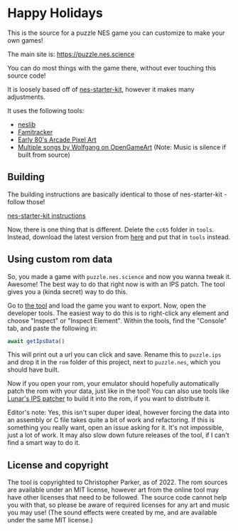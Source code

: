 # Happy Holidays

This is the source for a puzzle NES game you can customize to make your own games! 

The main site is: https://puzzle.nes.science

You can do most things with the game there, without ever touching this source code!

It is loosely based off of [nes-starter-kit](https://cppchriscpp.github.io/nes-starter-kit), 
however it makes many adjustments. 

It uses the following tools: 
* [neslib](https://shiru.untergrund.net/code.shtml)
* [Famitracker](http://famitracker.com/)
* [Early 80's Arcade Pixel Art](https://opengameart.org/content/early-80s-arcade-pixel-art-dungeonsslimes-walls-power-ups-etc)
* [Multiple songs by Wolfgang on OpenGameArt](https://opengameart.org/users/wolfgang) (Note: Music is silence if built from source)

## Building

The building instructions are basically identical to those of nes-starter-kit - follow those! 

[nes-starter-kit instructions](https://cppchriscpp.github.io/nes-starter-kit//guide/section_1/setting_up_your_tools.html)

Now, there is one thing that is different. Delete the `cc65` folder in `tools`. Instead, download the latest version
from [here](https://sourceforge.net/projects/cc65/files/cc65-snapshot-win32.zip/download) and put that in `tools` instead.

## Using custom rom data

So, you made a game with `puzzle.nes.science` and now you wanna tweak it. Awesome! The best way to do that right now is
with an IPS patch. The tool gives you a (kinda secret) way to do this.

Go to [the tool](https://puzzle.nes.science) and load the game you want to export. Now, open the developer tools. The
easiest way to do this is to right-click any element and choose "Inspect" or "Inspect Element". Within the tools, find
the "Console" tab, and paste the following in: 

```javascript
await getIpsData()
```

This will print out a url you can click and save. Rename this to `puzzle.ips` and drop it in the `rom` folder of this
project, next to `puzzle.nes`, which you should have built. 

Now if you open your rom, your emulator should hopefully automatically patch the rom with your data, just like in the
tool! You can also use tools like [Lunar's IPS patcher](http://www.romhacking.net/utilities/240/) to build it into
the rom, if you want to distribute it. 

Editor's note: Yes, this isn't super duper ideal, however forcing the data into an assembly or C file takes quite a bit
of work and refactoring. If this is something you really want, open an issue asking for it. It's not impossible, just a
lot of work. It may also slow down future releases of the tool, if I can't find a smart way to do it. 

## License and copyright

The tool is copyrighted to Christopher Parker, as of 2022. The rom sources are available under an MIT license, however
art from the online tool may have other licenses that need to be followed. The source code cannot help you with that, so
please be aware of required licenses for any art and music you may use! (The sound effects were created by me, and are
available under the same MIT license.)